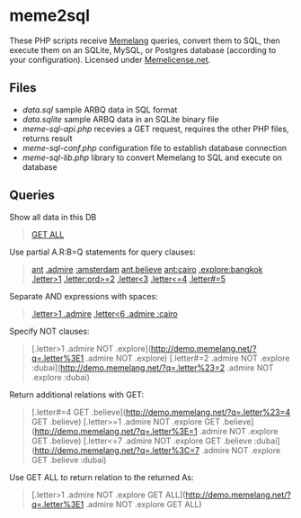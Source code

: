 # meme2sql

These PHP scripts receive [Memelang](https://memelang.net/) queries, convert them to SQL, then execute them on an SQLite, MySQL, or Postgres database (according to your configuration). Licensed under [Memelicense.net](https://memelicense.net/).

## Files
* *data.sql* sample ARBQ data in SQL format
* *data.sqlite* sample ARBQ data in an SQLite binary file
* *meme-sql-api.php* recevies a GET request, requires the other PHP files, returns result
* *meme-sql-conf.php* configuration file to establish database connection
* *meme-sql-lib.php* library to convert Memelang to SQL and execute on database

## Queries

Show all data in this DB
> [GET ALL](http://demo.memelang.net/?q=GET%20ALL)

Use partial A.R:B=Q statements for query clauses:
> [ant](http://demo.memelang.net/?q=ant)
> [.admire](http://demo.memelang.net/?q=.admire)
> [:amsterdam](http://demo.memelang.net/?q=:amsterdam)
> [ant.believe](http://demo.memelang.net/?q=ant.believe)
> [ant:cairo](http://demo.memelang.net/?q=ant:cairo)
> [.explore:bangkok](http://demo.memelang.net/?q=.explore:bangkok)
> [.letter>1](http://demo.memelang.net/?q=.letter%3E1)
> [.letter:ord>=2](http://demo.memelang.net/?q=.letter:ord%3E=2)
> [.letter<3](http://demo.memelang.net/?q=.letter%3C3)
> [.letter<=4](http://demo.memelang.net/?q=.letter%3C=4)
> [.letter#=5](http://demo.memelang.net/?q=.letter%23=5)

Separate AND expressions with spaces:
> [.letter>1 .admire](http://demo.memelang.net/?q=.letter%3E1%20.admire)
> [.letter<6 .admire :cairo](http://demo.memelang.net/?q=.letter%3C6%20.admire%20:cairo)

Specify NOT clauses:
> [.letter>1 .admire NOT .explore](http://demo.memelang.net/?q=.letter%3E1 .admire NOT .explore)
> [.letter#=2 .admire NOT .explore :dubai](http://demo.memelang.net/?q=.letter%23=2 .admire NOT .explore :dubai)

Return additional relations with GET:
> [.letter#=4 GET .believe](http://demo.memelang.net/?q=.letter%23=4 GET .believe)
> [.letter>=1 .admire NOT .explore GET .believe](http://demo.memelang.net/?q=.letter%3E=1 .admire NOT .explore GET .believe)
> [.letter<=7 .admire NOT .explore GET .believe :dubai](http://demo.memelang.net/?q=.letter%3C=7 .admire NOT .explore GET .believe :dubai)

Use GET ALL to return relation to the returned As:
> [.letter>1 .admire NOT .explore GET ALL](http://demo.memelang.net/?q=.letter%3E1 .admire NOT .explore GET ALL)

